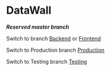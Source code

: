 # DataWall

***Reserved master branch***

Switch to branch [Backend](https://github.com/Krijnrien/DataWall/tree/Backend) or [Frontend](https://github.com/Krijnrien/DataWall/tree/Frontend)

Switch to Production branch [Production](https://github.com/Krijnrien/DataWall/tree/Production)

Switch to Testing branch [Testing](https://github.com/Krijnrien/DataWall/tree/Testing)
